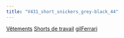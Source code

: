 ```yaml
---
title: "V431_short_snickers_grey-black_44"
---
```


[Vêtements](notes/equipements/L_Vetements.md) [Shorts de travail](notes/Shorts%20de%20travail.md) [gilFerrari](notes/utilisateurs/beneficiaires/gilFerrari.md) 